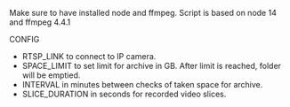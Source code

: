 Make sure to have installed node and ffmpeg.
Script is based on node 14 and ffmpeg 4.4.1

CONFIG

- RTSP_LINK to connect to IP camera.
- SPACE_LIMIT to set limit for archive in GB. After limit is reached, folder will be emptied.
- INTERVAL in minutes between checks of taken space for archive.
- SLICE_DURATION in seconds for recorded video slices.
